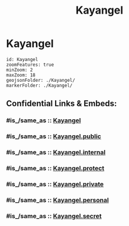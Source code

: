﻿---
aliases:
- Kayangel
confidential: public
cssclasses: geo-Region
draft: false
expiryDate: 
isDeleted: false
isReadOnly: false
keywords: 
Languages:
- de
layout: 
license: "CC BY-SA 4.0"
linkTitle: 
location:
- 8.07
- 134.71
publish: true
publishDate: 
source: "https://datahub.io/core/country-codes"
tags:
- geo/Country/Region
title: Kayangel
type: geo-Region
---

# Kayangel

```leaflet
id: Kayangel
zoomFeatures: true 
minZoom: 2 
maxZoom: 18
geojsonFolder: ./Kayangel/
markerFolder: ./Kayangel/
```


## Confidential Links & Embeds: 

### #is_/same_as :: [Kayangel](/_Standards/Earth/Continent/Australasia/Micronesia/Palau/States~Palau/Kayangel.md) 

### #is_/same_as :: [Kayangel.public](/_public/Earth/Continent/Australasia/Micronesia/Palau/States~Palau/Kayangel.public.md) 

### #is_/same_as :: [Kayangel.internal](/_internal/Earth/Continent/Australasia/Micronesia/Palau/States~Palau/Kayangel.internal.md) 

### #is_/same_as :: [Kayangel.protect](/_protect/Earth/Continent/Australasia/Micronesia/Palau/States~Palau/Kayangel.protect.md) 

### #is_/same_as :: [Kayangel.private](/_private/Earth/Continent/Australasia/Micronesia/Palau/States~Palau/Kayangel.private.md) 

### #is_/same_as :: [Kayangel.personal](/_personal/Earth/Continent/Australasia/Micronesia/Palau/States~Palau/Kayangel.personal.md) 

### #is_/same_as :: [Kayangel.secret](/_secret/Earth/Continent/Australasia/Micronesia/Palau/States~Palau/Kayangel.secret.md)

